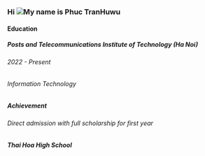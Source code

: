 ### Hi ![](https://user-images.githubusercontent.com/18350557/176309783-0785949b-9127-417c-8b55-ab5a4333674e.gif)My name is Phuc TranHuwu

#### **Education**
##### Posts and Telecommunications Institute of Technology (Ha Noi)
###### *2022 - Present*
###### Information Technology
##### **Achievement**
###### Direct admission with full scholarship for first year
##### Thai Hoa High School
